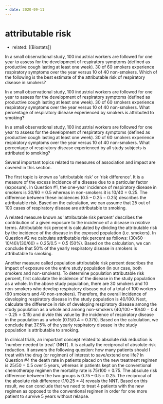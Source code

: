 ```yaml
---
- date: 2020-09-11
---
```


# attributable risk

- related: [[Biostats]]

In a small observational study, 100 industrial workers are followed for one year to assess for the development of respiratory symptoms (defined as productive cough lasting at least one week).  30 of 60 smokers experience respiratory symptoms over the year versus 10 of 40 non-smokers.  Which of the following is the best estimate of the attributable risk of respiratory disease in smokers?

In a small observational study, 100 industrial workers are followed for one year to assess for the development of respiratory symptoms (defined as productive cough lasting at least one week).  30 of 60 smokers experience respiratory symptoms over the year versus 10 of 40 non-smokers.  What percentage of respiratory disease experienced by smokers is attributed to smoking?

In a small observational study, 100 industrial workers are followed for one year to assess for the development of respiratory symptoms (defined as productive cough lasting at least one week).  30 of 60 smokers experience respiratory symptoms over the year versus 10 of 40 non-smokers.  What percentage of respiratory disease experienced by all study subjects is attributed to smoking?

Several important topics related to measures of association and impact are covered in this section.

The first topic is known as 'attributable risk' or 'risk difference'.  It is a measure of the excess incidence of a disease due to a particular factor (exposure).  In Question #1, the one-year incidence of respiratory disease in smokers is 30/60 = 0.5 whereas in non-smokers it is 10/40 = 0.25.  The difference between these incidences (0.5 – 0.25 = 0.25) describes the attributable risk.  Based on the calculation, we can assume that 25 out of 100 cases of respiratory disease are attributable to smoking.

A related measure known as 'attributable risk percent' describes the contribution of a given exposure to the incidence of a disease in _relative_ terms.  Attributable risk percent is calculated by dividing the attributable risk by the incidence of the disease in the exposed population (i.e. smokers).  In Question #2 we calculate attributable risk percent as follows: (30/60 – 10/40)/(30/60) = 0.25/0.5 = 0.5 (50%).  Based on the calculation, we can conclude that 50% of the yearly respiratory disease in smokers is attributable to smoking.

Another measure called population attributable risk percent describes the impact of exposure on the entire study population (in our case, both smokers and non-smokers).  To determine population attributable risk percent, first calculate the incidence of the disease in the study population as a whole.  In the above study population, there are 30 smokers and 10 non-smokers who develop respiratory disease out of a total of 100 workers (60 smokers and 40 non-smokers).  Therefore, the overall incidence of developing respiratory disease in the study population is 40/100.  Next, calculate the difference in risk of developing respiratory disease among the study population as a whole and among non-smokers (40/100 – 10/40 = 0.4 – 0.25 = 0.15) and divide this value by the incidence of respiratory disease in the population as a whole (0.15/0.4 = 0.375).  Based on the calculation, we conclude that 37.5% of the yearly respiratory disease in the study population is attributable to smoking.

In clinical trials, an important concept related to absolute risk reduction is 'number needed to treat' (NNT).  It is actually the reciprocal of absolute risk reduction.  It answers the following question: how many patients should I treat with the drug (or regimen) of interest to save/extend one life? In Question #4 the death rate in patients placed on the new treatment regimen is 25/50 = 0.5 over 5 years, whereas in patients kept on the conventional chemotherapy regimen the mortality rate is 75/100 = 0.75.  The absolute risk difference between the two groups is 0.75 – 0.5 = 0.25.  The reciprocal of the absolute risk difference (1/0.25 = 4) reveals the NNT.  Based on this result, we can conclude that we need to treat 4 patients with the new regimen as opposed to the conventional regimen in order for one more patient to survive 5 years without relapse.
